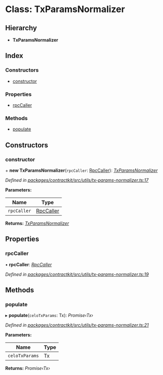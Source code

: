 # Class: TxParamsNormalizer

## Hierarchy

* **TxParamsNormalizer**

## Index

### Constructors

* [constructor](_utils_tx_params_normalizer_.txparamsnormalizer.md#constructor)

### Properties

* [rpcCaller](_utils_tx_params_normalizer_.txparamsnormalizer.md#rpccaller)

### Methods

* [populate](_utils_tx_params_normalizer_.txparamsnormalizer.md#populate)

## Constructors

###  constructor

\+ **new TxParamsNormalizer**(`rpcCaller`: [RpcCaller](../interfaces/_utils_rpc_caller_.rpccaller.md)): *[TxParamsNormalizer](_utils_tx_params_normalizer_.txparamsnormalizer.md)*

*Defined in [packages/contractkit/src/utils/tx-params-normalizer.ts:17](https://github.com/celo-org/celo-monorepo/blob/master/packages/contractkit/src/utils/tx-params-normalizer.ts#L17)*

**Parameters:**

Name | Type |
------ | ------ |
`rpcCaller` | [RpcCaller](../interfaces/_utils_rpc_caller_.rpccaller.md) |

**Returns:** *[TxParamsNormalizer](_utils_tx_params_normalizer_.txparamsnormalizer.md)*

## Properties

###  rpcCaller

• **rpcCaller**: *[RpcCaller](../interfaces/_utils_rpc_caller_.rpccaller.md)*

*Defined in [packages/contractkit/src/utils/tx-params-normalizer.ts:19](https://github.com/celo-org/celo-monorepo/blob/master/packages/contractkit/src/utils/tx-params-normalizer.ts#L19)*

## Methods

###  populate

▸ **populate**(`celoTxParams`: Tx): *Promise‹Tx›*

*Defined in [packages/contractkit/src/utils/tx-params-normalizer.ts:21](https://github.com/celo-org/celo-monorepo/blob/master/packages/contractkit/src/utils/tx-params-normalizer.ts#L21)*

**Parameters:**

Name | Type |
------ | ------ |
`celoTxParams` | Tx |

**Returns:** *Promise‹Tx›*
